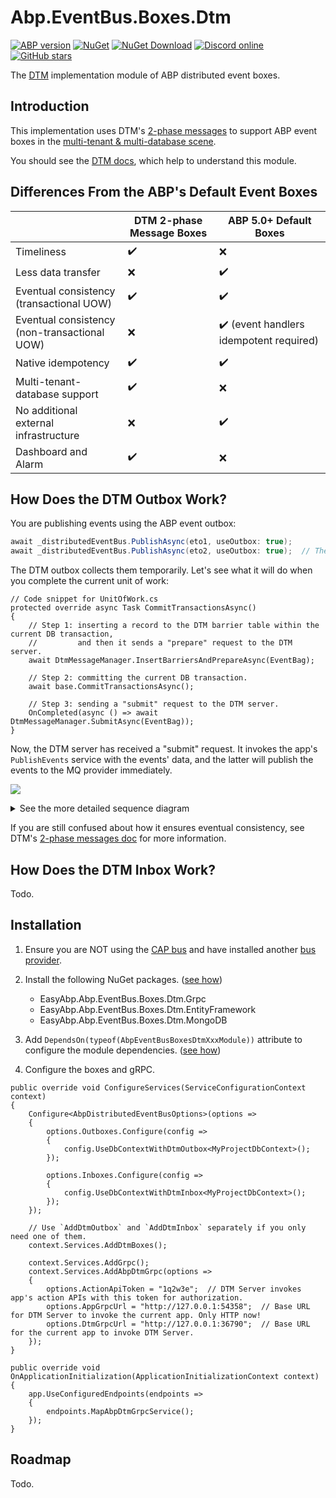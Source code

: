 # Abp.EventBus.Boxes.Dtm

[![ABP version](https://img.shields.io/badge/dynamic/xml?style=flat-square&color=yellow&label=abp&query=%2F%2FProject%2FPropertyGroup%2FAbpVersion&url=https%3A%2F%2Fraw.githubusercontent.com%2FEasyAbp%2FAbp.EventBus.Boxes.Dtm%2Fmain%2FDirectory.Build.props)](https://abp.io)
[![NuGet](https://img.shields.io/nuget/v/EasyAbp.Abp.EventBus.Boxes.Dtm.svg?style=flat-square)](https://www.nuget.org/packages/EasyAbp.Abp.EventBus.Boxes.Dtm)
[![NuGet Download](https://img.shields.io/nuget/dt/EasyAbp.Abp.EventBus.Boxes.Dtm.svg?style=flat-square)](https://www.nuget.org/packages/EasyAbp.Abp.EventBus.Boxes.Dtm)
[![Discord online](https://badgen.net/discord/online-members/S6QaezrCRq?label=Discord)](https://discord.gg/S6QaezrCRq)
[![GitHub stars](https://img.shields.io/github/stars/EasyAbp/Abp.EventBus.Boxes.Dtm?style=social)](https://www.github.com/EasyAbp/Abp.EventBus.Boxes.Dtm)

The [DTM](https://github.com/dtm-labs/dtm) implementation module of ABP distributed event boxes.

## Introduction

This implementation uses DTM's [2-phase messages](https://en.dtm.pub/practice/msg.html) to support ABP event boxes in the [multi-tenant & multi-database scene](https://github.com/abpframework/abp/issues/10036).

You should see the [DTM docs](https://en.dtm.pub/guide/start.html), which help to understand this module.

## Differences From the ABP's Default Event Boxes

|                                                 	| DTM 2-phase Message Boxes 	| ABP 5.0+ Default Boxes                                  	|
|-------------------------------------------------	|---------------------------	|---------------------------------------------------------	|
| Timeliness                                      	| :heavy_check_mark:        	| :x:                                                     	|
| Less data transfer                              	| :x:                       	| :heavy_check_mark:                                      	|
| Eventual consistency<br>(transactional UOW)     	| :heavy_check_mark:        	| :heavy_check_mark:                                      	|
| Eventual consistency<br>(non-transactional UOW) 	| :x:                       	| :heavy_check_mark: (event handlers idempotent required) 	|
| Native idempotency                              	| :heavy_check_mark:        	| :heavy_check_mark:                                      	|
| Multi-tenant-database support                   	| :heavy_check_mark:        	| :x:                                                     	|
| No additional external infrastructure           	| :x:                       	| :heavy_check_mark:                                      	|
| Dashboard and Alarm                             	| :heavy_check_mark:        	| :x:                                                     	|

## How Does the DTM Outbox Work?

You are publishing events using the ABP event outbox:
```csharp
await _distributedEventBus.PublishAsync(eto1, useOutbox: true);
await _distributedEventBus.PublishAsync(eto2, useOutbox: true);  // The useOutbox is true by default.
```
The DTM outbox collects them temporarily. Let's see what it will do when you complete the current unit of work:
```CSharp
// Code snippet for UnitOfWork.cs
protected override async Task CommitTransactionsAsync()
{
    // Step 1: inserting a record to the DTM barrier table within the current DB transaction,
    //         and then it sends a "prepare" request to the DTM server.
    await DtmMessageManager.InsertBarriersAndPrepareAsync(EventBag);

    // Step 2: committing the current DB transaction.
    await base.CommitTransactionsAsync();

    // Step 3: sending a "submit" request to the DTM server.
    OnCompleted(async () => await DtmMessageManager.SubmitAsync(EventBag));
}
```
Now, the DTM server has received a "submit" request. It invokes the app's `PublishEvents` service with the events' data, and the latter will publish the events to the MQ provider immediately.

[![](https://mermaid.ink/img/pako:eNqFk89u2zAMxl-F0Dl5AWMIkKU7BEPQFllvvtAWnQjVH0-UuhZF372ypCxpkrY-2eSPnz8S5KvonSTRCKa_kWxPNwp3Hk1rIT1BBU1w82cDtzF07rlEMQZno-nIl-8HJj9fLJbj2MBKOyZAC4o5UsmnREofVRpYSgnrCXgYJQaSqUD-6Pwix7YhhVZ7tDvKQaAnsoEhOMDsxfDugzAG7JCpgbVNTkKlOvReHSxeWvhZ0rWGZOGORMW35J_INzkxehrR05EsyfmZ8gl6qXqY0yV03szKGaMChD1B8GgZ-6CcrYKV-i9X4GmSHPuezjRPzH0Cftk3xy7VfNf27e8ZrOGf0hoGZRXvs_Ximr-cQ9G_aj5h03Y1ZVugn7brivXqqGrexU5P_69744bsJG8OMePuw1pu7o8FE1aLlDEkVVpE_VLozf38TP8Tv6fTW-buQTpLV8yekhv0j4BcFJmHqMVMGPIGlUzX-TqVtyIZNNSKJr1KGjDq0IrWviU05kP6JVVwXjQDaqaZmA51-2J70QQf6QDVC6_U2zu02VHa)](https://mermaid-js.github.io/mermaid-live-editor/edit#pako:eNqFk89u2zAMxl-F0Dl5AWMIkKU7BEPQFllvvtAWnQjVH0-UuhZF372ypCxpkrY-2eSPnz8S5KvonSTRCKa_kWxPNwp3Hk1rIT1BBU1w82cDtzF07rlEMQZno-nIl-8HJj9fLJbj2MBKOyZAC4o5UsmnREofVRpYSgnrCXgYJQaSqUD-6Pwix7YhhVZ7tDvKQaAnsoEhOMDsxfDugzAG7JCpgbVNTkKlOvReHSxeWvhZ0rWGZOGORMW35J_INzkxehrR05EsyfmZ8gl6qXqY0yV03szKGaMChD1B8GgZ-6CcrYKV-i9X4GmSHPuezjRPzH0Cftk3xy7VfNf27e8ZrOGf0hoGZRXvs_Ximr-cQ9G_aj5h03Y1ZVugn7brivXqqGrexU5P_69744bsJG8OMePuw1pu7o8FE1aLlDEkVVpE_VLozf38TP8Tv6fTW-buQTpLV8yekhv0j4BcFJmHqMVMGPIGlUzX-TqVtyIZNNSKJr1KGjDq0IrWviU05kP6JVVwXjQDaqaZmA51-2J70QQf6QDVC6_U2zu02VHa)

<details>
<summary>See the more detailed sequence diagram</summary>

[![](https://mermaid.ink/img/pako:eNqFVMtu2zAQ_JUFTy1g-wOEwoFju62ABjk4QS6-rMW1TEQkVXKV1Ajy713qETt-IDpJ3OFwdmapN1V4TSpTkf425ApaGCwD2rUDedhwRbB4uIP7hjf-H4zhaYcMZgu8k8ItcEAXsWDjHRTeWsNMGrZoKtI3HQk27F1jNxS678dIYTydzuo6g3nlIwE6MDE21NWlIOXDoRnMtIY8AR5rjYkfnf6xCdN2bcWyNN-hK6ldBHohxxHYA7bSbSw74gPleDh_2WFRa9KfTkfGDUbKIHcil3uqDYZghj7Odd525X7PwHh0bAdfUXihkLWFOlCNgQ7Irjg-YT6C6qvNnINOm5m3CbXZHQXXE_aoD7r5R5w_Z_mf5WKU3A2-kmTFiOL5cITsSKFmcF9TwHYWugk4a-uzAU8oYrY-iLuVd6WMm6XJZHJhVyvoN-1HIM3B3jewo0A3kMMrOk5Zmws5wbdXw7u23YiW4Fe-AIzt91odu68gpPGPDFHm4fsXkzCwJ-UHlVdcHGYBYlMUdBzMiRmXgVe9y0UqTeAhXUdLkuVpqnKl-hRSbiI1sqkqadkXFKNx5QTuMDwnQ1KoKVE1UpaCRaPlh_CWBKyVsFoxKJNXTVtsKl6rtXsXaNNexqU27IPKtlhFGql02Vd7V6iMQ0MDqP-p9Kj3_09bed4)](https://mermaid-js.github.io/mermaid-live-editor/edit#pako:eNqFVMtu2zAQ_JUFTy1g-wOEwoFju62ABjk4QS6-rMW1TEQkVXKV1Ajy713qETt-IDpJ3OFwdmapN1V4TSpTkf425ApaGCwD2rUDedhwRbB4uIP7hjf-H4zhaYcMZgu8k8ItcEAXsWDjHRTeWsNMGrZoKtI3HQk27F1jNxS678dIYTydzuo6g3nlIwE6MDE21NWlIOXDoRnMtIY8AR5rjYkfnf6xCdN2bcWyNN-hK6ldBHohxxHYA7bSbSw74gPleDh_2WFRa9KfTkfGDUbKIHcil3uqDYZghj7Odd525X7PwHh0bAdfUXihkLWFOlCNgQ7Irjg-YT6C6qvNnINOm5m3CbXZHQXXE_aoD7r5R5w_Z_mf5WKU3A2-kmTFiOL5cITsSKFmcF9TwHYWugk4a-uzAU8oYrY-iLuVd6WMm6XJZHJhVyvoN-1HIM3B3jewo0A3kMMrOk5Zmws5wbdXw7u23YiW4Fe-AIzt91odu68gpPGPDFHm4fsXkzCwJ-UHlVdcHGYBYlMUdBzMiRmXgVe9y0UqTeAhXUdLkuVpqnKl-hRSbiI1sqkqadkXFKNx5QTuMDwnQ1KoKVE1UpaCRaPlh_CWBKyVsFoxKJNXTVtsKl6rtXsXaNNexqU27IPKtlhFGql02Vd7V6iMQ0MDqP-p9Kj3_09bed4)

[![](https://mermaid.ink/img/pako:eNqtVdtu2zAM_RXCTy2Q5H3G0CJtsi3Agq1Ii77khbaYRKgsebq0C4r--yhfZtdJiq5YnmLxcshzSOk5yY2gJE0c_Qqkc5pJ3Fos1hr456VXBLPbJfwIPjO_YQz3O_QgN-B3bLgCb1E7zL00GnJTFNJ7qbcgHThlni7rNBi80aHIyNbfd47s-OJiWpYpXCvjCFBziAtU29nA5g42hakQsIgOd6VAT4IDxOfMXlRnK89H1zvUW6oOgR5JewfeAFbFF25bJ-5Sjlv8ee2LQpB4hY4eM3SUwkJzub5JlaG1su3jsM6r2tzEtBl7sLX7iuwj2bQylJZKtNR51sbxIHPPVZxs5tBp2Mx1pVGlXk-6A_DXZd4jh2yMZQ6UYXW9LGgymRyJqqr4RvsRcAmwNwF2ZOkSFvCE2kdF5BE24exJ-l1VlMOC4OtiBuiq73XS5ygBG8fUeXCs2nkzXcr3ioijt0HnW43eVLTFj711KbrANuQvwa2u4EKeU0tyizGg7bTzQd7b3hqdSV21vvJUwqfzdq04z5fp4vt8BiJQZFKEUsmcRx-2UozAGqXYJ8P8oQd0StIFM0gTuI3bXBCDD0ei5lGqeqWYH-elUqyEyck53vEJLNE-RJ0icgdLiveZmzomxAf7Pkr2fxb037l9S_GauY_oENkeStH0fzJh1cnPkCnpdu3lZ5orOl5_LBhuaUjf8qYLiq5NoCwKEpJbV_suYnkzHuC8cwemdQfCaHoHG-1EVZmd2wTVzJRmlGSUFGQLlIKfq-doWCdcd8HXQsp_BW0wKL9O1vqFXUP1UMyF9MYm6QZ5KkdJfIhWe50nqbeBWqfmyWu8Xv4AnJ9LYA)](https://mermaid-js.github.io/mermaid-live-editor/edit#pako:eNqtVdtu2zAM_RXCTy2Q5H3G0CJtsi3Agq1Ii77khbaYRKgsebq0C4r--yhfZtdJiq5YnmLxcshzSOk5yY2gJE0c_Qqkc5pJ3Fos1hr456VXBLPbJfwIPjO_YQz3O_QgN-B3bLgCb1E7zL00GnJTFNJ7qbcgHThlni7rNBi80aHIyNbfd47s-OJiWpYpXCvjCFBziAtU29nA5g42hakQsIgOd6VAT4IDxOfMXlRnK89H1zvUW6oOgR5JewfeAFbFF25bJ-5Sjlv8ee2LQpB4hY4eM3SUwkJzub5JlaG1su3jsM6r2tzEtBl7sLX7iuwj2bQylJZKtNR51sbxIHPPVZxs5tBp2Mx1pVGlXk-6A_DXZd4jh2yMZQ6UYXW9LGgymRyJqqr4RvsRcAmwNwF2ZOkSFvCE2kdF5BE24exJ-l1VlMOC4OtiBuiq73XS5ygBG8fUeXCs2nkzXcr3ioijt0HnW43eVLTFj711KbrANuQvwa2u4EKeU0tyizGg7bTzQd7b3hqdSV21vvJUwqfzdq04z5fp4vt8BiJQZFKEUsmcRx-2UozAGqXYJ8P8oQd0StIFM0gTuI3bXBCDD0ei5lGqeqWYH-elUqyEyck53vEJLNE-RJ0icgdLiveZmzomxAf7Pkr2fxb037l9S_GauY_oENkeStH0fzJh1cnPkCnpdu3lZ5orOl5_LBhuaUjf8qYLiq5NoCwKEpJbV_suYnkzHuC8cwemdQfCaHoHG-1EVZmd2wTVzJRmlGSUFGQLlIKfq-doWCdcd8HXQsp_BW0wKL9O1vqFXUP1UMyF9MYm6QZ5KkdJfIhWe50nqbeBWqfmyWu8Xv4AnJ9LYA)
   
</details>

If you are still confused about how it ensures eventual consistency, see DTM's [2-phase messages doc](https://en.dtm.pub/practice/msg.html) for more information.

## How Does the DTM Inbox Work?

Todo.

## Installation

1. Ensure you are NOT using the [CAP bus](https://github.com/EasyAbp/Abp.EventBus.CAP) and have installed another [bus provider](https://docs.abp.io/en/abp/latest/Distributed-Event-Bus#providers).

1. Install the following NuGet packages. ([see how](https://github.com/EasyAbp/EasyAbpGuide/blob/master/docs/How-To.md#add-nuget-packages))

    * EasyAbp.Abp.EventBus.Boxes.Dtm.Grpc
    * EasyAbp.Abp.EventBus.Boxes.Dtm.EntityFramework
    * EasyAbp.Abp.EventBus.Boxes.Dtm.MongoDB

1. Add `DependsOn(typeof(AbpEventBusBoxesDtmXxxModule))` attribute to configure the module dependencies. ([see how](https://github.com/EasyAbp/EasyAbpGuide/blob/master/docs/How-To.md#add-module-dependencies))

1. Configure the boxes and gRPC.
```CSharp
public override void ConfigureServices(ServiceConfigurationContext context)
{
    Configure<AbpDistributedEventBusOptions>(options =>
    {
        options.Outboxes.Configure(config =>
        {
            config.UseDbContextWithDtmOutbox<MyProjectDbContext>();
        });

        options.Inboxes.Configure(config =>
        {
            config.UseDbContextWithDtmInbox<MyProjectDbContext>();
        });
    });

    // Use `AddDtmOutbox` and `AddDtmInbox` separately if you only need one of them.
    context.Services.AddDtmBoxes();

    context.Services.AddGrpc();
    context.Services.AddAbpDtmGrpc(options =>
    {
        options.ActionApiToken = "1q2w3e";  // DTM Server invokes app's action APIs with this token for authorization.
        options.AppGrpcUrl = "http://127.0.0.1:54358";  // Base URL for DTM Server to invoke the current app. Only HTTP now!
        options.DtmGrpcUrl = "http://127.0.0.1:36790";  // Base URL for the current app to invoke DTM Server.
    });
}

public override void OnApplicationInitialization(ApplicationInitializationContext context)
{
    app.UseConfiguredEndpoints(endpoints =>
    {
        endpoints.MapAbpDtmGrpcService();
    });
}
```

## Roadmap

Todo.
